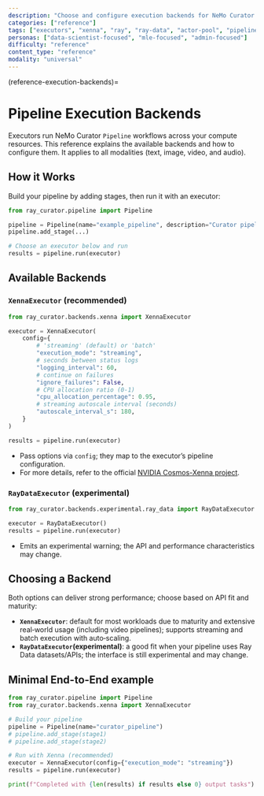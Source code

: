 ```yaml
---
description: "Choose and configure execution backends for NeMo Curator pipelines"
categories: ["reference"]
tags: ["executors", "xenna", "ray", "ray-data", "actor-pool", "pipelines"]
personas: ["data-scientist-focused", "mle-focused", "admin-focused"]
difficulty: "reference"
content_type: "reference"
modality: "universal"
---
```


<!-- TODO: further elaborate on what Xenna is and what Ray Data is, and detailed explanations for each parameter -->

(reference-execution-backends)=

# Pipeline Execution Backends

Executors run NeMo Curator `Pipeline` workflows across your compute resources. This reference explains the available backends and how to configure them. It applies to all modalities (text, image, video, and audio).

## How it Works

Build your pipeline by adding stages, then run it with an executor:

```python
from ray_curator.pipeline import Pipeline

pipeline = Pipeline(name="example_pipeline", description="Curator pipeline")
pipeline.add_stage(...)

# Choose an executor below and run
results = pipeline.run(executor)
```

## Available Backends

### `XennaExecutor` (recommended)

```python
from ray_curator.backends.xenna import XennaExecutor

executor = XennaExecutor(
    config={
        # 'streaming' (default) or 'batch'
        "execution_mode": "streaming",
        # seconds between status logs
        "logging_interval": 60,
        # continue on failures
        "ignore_failures": False,
        # CPU allocation ratio (0-1)
        "cpu_allocation_percentage": 0.95,
        # streaming autoscale interval (seconds)
        "autoscale_interval_s": 180,
    }
)

results = pipeline.run(executor)
```

- Pass options via `config`; they map to the executor’s pipeline configuration.
- For more details, refer to the official [NVIDIA Cosmos-Xenna project](https://github.com/nvidia-cosmos/cosmos-xenna/tree/main).

### `RayDataExecutor` (experimental)

```python
from ray_curator.backends.experimental.ray_data import RayDataExecutor

executor = RayDataExecutor()
results = pipeline.run(executor)
```

- Emits an experimental warning; the API and performance characteristics may change.

## Choosing a Backend

Both options can deliver strong performance; choose based on API fit and maturity:

- **`XennaExecutor`**: default for most workloads due to maturity and extensive real‑world usage (including video pipelines); supports streaming and batch execution with auto‑scaling.
- **`RayDataExecutor`(experimental)**: a good fit when your pipeline uses Ray Data datasets/APIs; the interface is still experimental and may change.

## Minimal End-to-End example

```python
from ray_curator.pipeline import Pipeline
from ray_curator.backends.xenna import XennaExecutor

# Build your pipeline
pipeline = Pipeline(name="curator_pipeline")
# pipeline.add_stage(stage1)
# pipeline.add_stage(stage2)

# Run with Xenna (recommended)
executor = XennaExecutor(config={"execution_mode": "streaming"})
results = pipeline.run(executor)

print(f"Completed with {len(results) if results else 0} output tasks")
```

